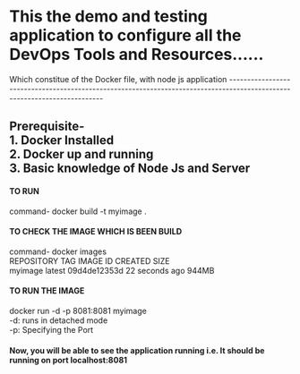
<H1>This the demo and testing application to configure all the DevOps Tools and Resources......</H1>
Which constitue of the Docker file, with node js application
-------------------------------------------------------------------------------------------------------------------------
<H2>Prerequisite-
<br> 1. Docker Installed
<br> 2. Docker up and running
<br> 3. Basic knowledge of Node Js and Server</H2>
<H4>TO RUN</H4>
command- docker build -t myimage .

<H4>TO CHECK THE IMAGE WHICH IS BEEN BUILD</H4>
command- docker images
<br>
 REPOSITORY   TAG       IMAGE ID       CREATED          SIZE
<br>myimage      latest    09d4de12353d   22 seconds ago   944MB

<H4>TO RUN THE IMAGE </H4>
docker run -d -p 8081:8081 myimage
<br>-d: runs in detached mode
<br>-p: Specifying the Port

<H4>Now, you will be able to see the application running i.e. It should be running on port localhost:8081</H4>

